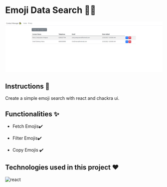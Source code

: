 # Emoji Data Search 🐱‍💻

![index](https://github.com/Daniels-not/Contact_Manager-ASP.NET-CORE/blob/master/1.PNG) 

## Instructions 📑

Create a simple emoji search with react and chackra ui.

## Functionalities ✨

- Fetch Emojis✔️

- Filter Emojis✔️

- Copy Emojis ✔️

## Technologies used in this project ❤️
![react](https://img.shields.io/badge/React-20232A?style=for-the-badge&logo=react&logoColor=61DAFB)

